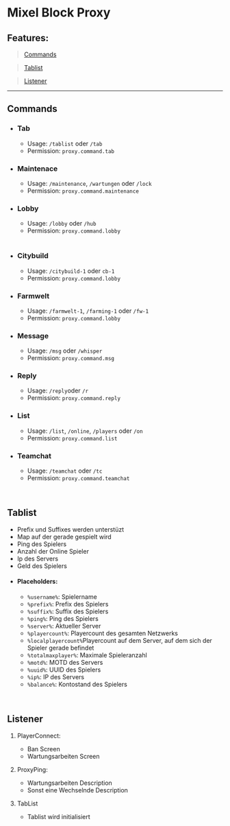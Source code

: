 # Mixel Block Proxy

## Features:
> [Commands](#Commands)

> [Tablist](#Tablist)

> [Listener](#Listener)

___




## Commands

- ### Tab
    - Usage: `/tablist` oder `/tab`
    - Permission: `proxy.command.tab`
    

- ### Maintenace
    - Usage: `/maintenance`, `/wartungen` oder `/lock`
    - Permission: `proxy.command.maintenance`


- ### Lobby
    - Usage: `/lobby` oder `/hub`
    - Permission: `proxy.command.lobby`
    <br>

- ### Citybuild
    - Usage: `/citybuild-1` oder `cb-1`
    - Permission: `proxy.command.lobby`

- ### Farmwelt
    - Usage: `/farmwelt-1`, `/farming-1` oder `/fw-1`
    - Permission: `proxy.command.lobby`

- ### Message
    - Usage: `/msg` oder `/whisper`
    - Permission: `proxy.command.msg`

- ### Reply
    - Usage: `/reply`oder `/r`
    - Permission: `proxy.command.reply`

- ### List
    - Usage: `/list`, `/online`, `/players` oder `/on`
    - Permission: `proxy.command.list`

- ### Teamchat
    - Usage: `/teamchat` oder `/tc` 
    - Permission: `proxy.command.teamchat`

<br>

## Tablist
- Prefix und Suffixes werden unterstüzt
- Map auf der gerade gespielt wird
- Ping des Spielers
- Anzahl der Online Spieler
- Ip des Servers
- Geld des Spielers
- #### Placeholders:
    - `%username%`: Spielername
    - `%prefix%`: Prefix des Spielers
    - `%suffix%`: Suffix des Spielers
    - `%ping%`: Ping des Spielers
    - `%server%`: Aktueller Server
    - `%playercount%`: Playercount des gesamten Netzwerks
    - `%localplayercount%`Playercount auf dem Server, auf dem sich der Spieler gerade befindet
    - `%totalmaxplayer%`: Maximale Spieleranzahl
    - `%motd%`: MOTD des Servers
    - `%uuid%`: UUID des Spielers
    - `%ip%`: IP des Servers
    - `%balance%`: Kontostand des Spielers

<br>

## Listener
1. PlayerConnect:
    - Ban Screen
    - Wartungsarbeiten Screen

2. ProxyPing:
    - Wartungsarbeiten Description
    - Sonst eine Wechselnde Description

3. TabList
    - Tablist wird initialisiert
    
<br>

